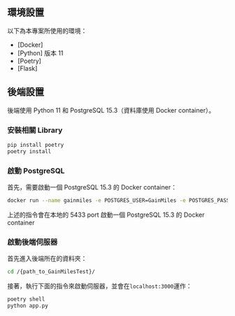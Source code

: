 ## 環境設置
以下為本專案所使用的環境：

- [Docker]
- [Python] 版本 11
- [Poetry]
- [Flask]

## 後端設置

後端使用 Python 11 和 PostgreSQL 15.3（資料庫使用 Docker container）。

### 安裝相關 Library

```bash
pip install poetry
poetry install
```

### 啟動 PostgreSQL

首先，需要啟動一個 PostgreSQL 15.3 的 Docker container：

```bash
docker run --name gainmiles -e POSTGRES_USER=GainMiles -e POSTGRES_PASSWORD=GainMiles -e POSTGRES_DB=gain_miles -p 5433:5432 postgres
```

上述的指令會在本地的 5433 port 啟動一個 PostgreSQL 15.3 的 Docker container

### 啟動後端伺服器

首先進入後端所在的資料夾：

```bash
cd /{path_to_GainMilesTest}/
```

接著，執行下面的指令來啟動伺服器，並會在`localhost:3000`運作：

```bash
poetry shell
python app.py
```

